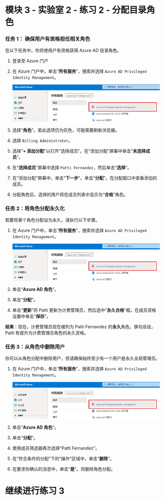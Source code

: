 # 模块 3 - 实验室 2 - 练习 2 - 分配目录角色


### 任务 1：  确保用户有资格担任相关角色


在以下任务中，你将使用户有资格获得 Azure AD 目录角色。


1.  登录至 Azure 门户

1.  在 Azure 门户中，单击“**所有服务**”，搜索并选择 `Azure AD Privileged Identity Management`。

     ![屏幕截图](../Media/a52510a3-b2a2-4b21-91a8-ee7f34b39a72.png)

1.  选择“**角色**”。若此选项仍为灰色，可能需要刷新浏览器。

1.  选择 `Billing Administrator`。

1.  选择“**+ 添加分配**”以打开“选择成员”。在“添加分配”屏幕中单击“**未选择成员**”。

1.  在“**选择成员**”屏幕中选择 `Patti Fernandez`，然后单击“**选择**”。

1.  在“添加分配”屏幕中，单击“**下一步**”。单击“**分配**”。在分配窗口中查看添加的成员。

1.  分配角色后，选择的用户将在成员列表中显示为“**合格**”角色。 


### 任务 2：将角色分配永久化


若要将某个角色分配设为永久，请执行以下步骤。



1.  在 Azure 门户中，单击“**所有服务**”，搜索并选择 `Azure AD Privileged Identity Management`。

     ![屏幕截图](../Media/a52510a3-b2a2-4b21-91a8-ee7f34b39a72.png)

1.  单击“**Azure AD 角色**”。

1.  单击“**分配**”。
 
1.  单击“**更新**”将 Patti 更新为计费管理员，然后选中“**永久合格**”框。在成员资格设置中单击“**保存**”。

**结果**：现在，计费管理员现在被列为 Patti Fernandez 的**永久**角色。换句话说，Patti 有提升为计费管理员角色的永久资格。


### 任务 3：从角色中删除用户


你可以从角色分配中删除用户，但请确保始终至少有一个用户是永久全局管理员。



1.  在 Azure 门户中，单击“**所有服务**”，搜索并选择 `Azure AD Privileged Identity Management`。

     ![屏幕截图](../Media/a52510a3-b2a2-4b21-91a8-ee7f34b39a72.png)

1.  单击“**Azure AD 角色**”。

1.  单击“**分配**”。

1.  使用成员筛选器再次选择“Patti Fernandez”。
 
1.  在“符合条件的分配”下的“操作”区域中，单击“**删除**”。
 
1.  在要求你确认的消息中，单击“**是**”。将删除角色分配。


# 继续进行练习 3
